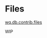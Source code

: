Files
=====

[wq.db.contrib.files]

WIP

[wq.db.contrib.files]: https://github.com/wq/wq.db/tree/master/contrib/files
